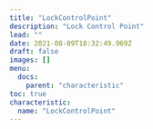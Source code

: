 ```yaml
---
title: "LockControlPoint"
description: "Lock Control Point"
lead: ""
date: 2021-08-09T18:32:49.969Z
draft: false
images: []
menu:
  docs:
    parent: "characteristic"
toc: true
characteristic:
  name: "LockControlPoint"
---
```

